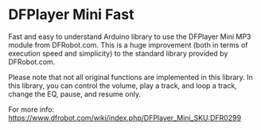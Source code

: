 # DFPlayer Mini Fast
Fast and easy to understand Arduino library to use the DFPlayer Mini MP3 module from DFRobot.com. This is a huge improvement (both in terms of execution speed and simplicity) to the standard library provided by DFRobot.com.

Please note that not all original functions are implemented in this library. In this library, you can control the volume, play a track, and loop a track, change the EQ, pause, and resume only.

For more info: https://www.dfrobot.com/wiki/index.php/DFPlayer_Mini_SKU:DFR0299

